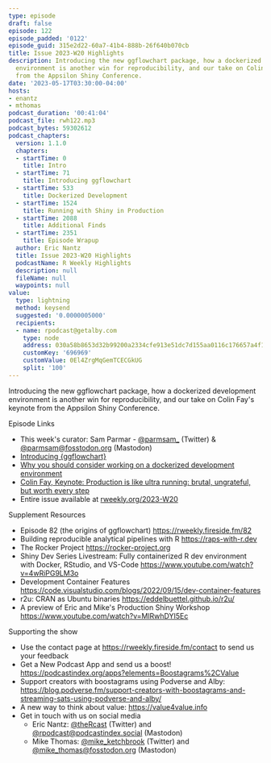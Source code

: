 ```yaml
---
type: episode
draft: false
episode: 122
episode_padded: '0122'
episode_guid: 315e2d22-60a7-41b4-888b-26f640b070cb
title: Issue 2023-W20 Highlights
description: Introducing the new ggflowchart package, how a dockerized development
  environment is another win for reproducibility, and our take on Colin Fay's keynote
  from the Appsilon Shiny Conference.
date: '2023-05-17T03:30:00-04:00'
hosts:
- enantz
- mthomas
podcast_duration: '00:41:04'
podcast_file: rwh122.mp3
podcast_bytes: 59302612
podcast_chapters:
  version: 1.1.0
  chapters:
  - startTime: 0
    title: Intro
  - startTime: 71
    title: Introducing ggflowchart
  - startTime: 533
    title: Dockerized Development
  - startTime: 1524
    title: Running with Shiny in Production
  - startTime: 2088
    title: Additional Finds
  - startTime: 2351
    title: Episode Wrapup
  author: Eric Nantz
  title: Issue 2023-W20 Highlights
  podcastName: R Weekly Highlights
  description: null
  fileName: null
  waypoints: null
value:
  type: lightning
  method: keysend
  suggested: '0.0000005000'
  recipients:
  - name: rpodcast@getalby.com
    type: node
    address: 030a58b8653d32b99200a2334cfe913e51dc7d155aa0116c176657a4f1722677a3
    customKey: '696969'
    customValue: 0El4ZrgMqGemTCECGkUG
    split: '100'
---
```

Introducing the new ggflowchart package, how a dockerized development
environment is another win for reproducibility, and our take on Colin
Fay's keynote from the Appsilon Shiny Conference.

Episode Links

-   This week's curator: Sam Parmar -
    <a href="https://twitter.com/parmsam_" rel="nofollow">@parmsam_</a>
    (Twitter) & <a href="https://fosstodon.org/@parmsam"
    rel="nofollow">@parmsam@fosstodon.org</a> (Mastodon)
-   <a href="https://nrennie.rbind.io/blog/introducing-ggflowchart/"
    rel="nofollow">Introducing {ggflowchart}</a>
-   <a href="https://www.brodrigues.co/blog/2023-05-08-dock_dev_env/"
    rel="nofollow">Why you should consider working on a dockerized
    development environment</a>
-   <a href="https://www.youtube.com/watch?v=wMbhxTJNrmw"
    rel="nofollow">Colin Fay, Keynote: Production is like ultra running:
    brutal, ungrateful, but worth every step</a>
-   Entire issue available at
    <a href="https://rweekly.org/2023-W20.html"
    rel="nofollow">rweekly.org/2023-W20</a>

Supplement Resources

-   Episode 82 (the origins of ggflowchart)
    <a href="https://rweekly.fireside.fm/82"
    rel="nofollow">https://rweekly.fireside.fm/82</a>
-   Building reproducible analytical pipelines with R
    <a href="https://raps-with-r.dev"
    rel="nofollow">https://raps-with-r.dev</a>
-   The Rocker Project <a href="https://rocker-project.org"
    rel="nofollow">https://rocker-project.org</a>
-   Shiny Dev Series Livestream: Fully containerized R dev environment
    with Docker, RStudio, and VS-Code
    <a href="https://www.youtube.com/watch?v=4wRiPG9LM3o"
    rel="nofollow">https://www.youtube.com/watch?v=4wRiPG9LM3o</a>
-   Development Container Features <a
    href="https://code.visualstudio.com/blogs/2022/09/15/dev-container-features"
    rel="nofollow">https://code.visualstudio.com/blogs/2022/09/15/dev-container-features</a>
-   r2u: CRAN as Ubuntu binaries
    <a href="https://eddelbuettel.github.io/r2u/"
    rel="nofollow">https://eddelbuettel.github.io/r2u/</a>
-   A preview of Eric and Mike's Production Shiny Workshop
    <a href="https://www.youtube.com/watch?v=MlRwhDYI5Ec"
    rel="nofollow">https://www.youtube.com/watch?v=MlRwhDYI5Ec</a>

Supporting the show

-   Use the contact page at
    <a href="https://rweekly.fireside.fm/contact"
    rel="nofollow">https://rweekly.fireside.fm/contact</a> to send us
    your feedback
-   Get a New Podcast App and send us a boost!
    <a href="https://podcastindex.org/apps?elements=Boostagrams%2CValue"
    rel="nofollow">https://podcastindex.org/apps?elements=Boostagrams%2CValue</a>
-   Support creators with boostagrams using Podverse and Alby: <a
    href="https://blog.podverse.fm/support-creators-with-boostagrams-and-streaming-sats-using-podverse-and-alby/"
    rel="nofollow">https://blog.podverse.fm/support-creators-with-boostagrams-and-streaming-sats-using-podverse-and-alby/</a>
-   A new way to think about value: <a href="https://value4value.info"
    rel="nofollow">https://value4value.info</a>
-   Get in touch with us on social media
    -   Eric Nantz:
        <a href="https://twitter.com/theRcast" rel="nofollow">@theRcast</a>
        (Twitter) and <a href="https://podcastindex.social/@rpodcast"
        rel="nofollow">@rpodcast@podcastindex.social</a> (Mastodon)
    -   Mike Thomas: <a href="https://twitter.com/mike_ketchbrook"
        rel="nofollow">@mike_ketchbrook</a> (Twitter) and
        <a href="https://fosstodon.org/@mike_thomas"
        rel="nofollow">@mike_thomas@fosstodon.org</a> (Mastodon)
